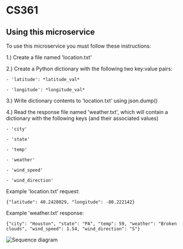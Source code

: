 # CS361

## Using this microservice
To use this microservice you must follow these instructions:

1.) Create a file named 'location.txt'

2.) Create a Python dictionary with the following two key:value pairs:

    - 'latitude': *latitude_val*
    
    - 'longitude': *longitude_val*
    
3.) Write dictionary contents to 'location.txt' using json.dump()

4.) Read the response file named 'weather.txt', which will contain a dictionary with the following keys (and their associated values)

    - 'city'
    
    - 'state'
    
    - 'temp'
    
    - 'weather'
    
    - 'wind_speed'
    
    - 'wind_direction'

Example 'location.txt' request:

    {"latitude": 40.2428029, "longitude": -80.222142}

Example 'weather.txt' response:

    {"city": "Houston", "state": "PA", "temp": 59, "weather": "Broken clouds", "wind_speed": 1.54, "wind_direction": "S"}
  
  
 ![Sequence diagram](https://user-images.githubusercontent.com/49173800/199134329-e416b051-8f1d-4bc3-a27c-50e44584a9b1.png)

